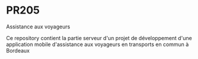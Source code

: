 # PR205
Assistance aux voyageurs

Ce repository contient la partie serveur d'un projet de développement d'une application mobile d'assistance aux voyageurs en transports en commun à Bordeaux
